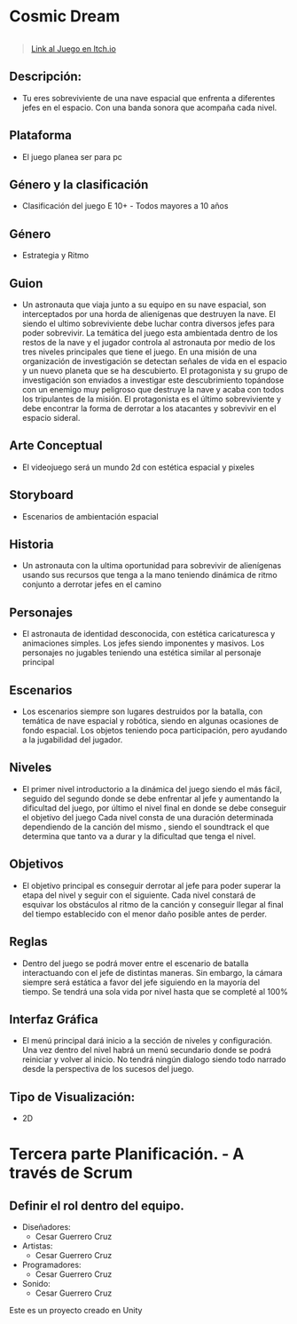 # Cosmic Dream
 ![]()
> [Link al Juego en Itch.io](https://cesarcruz17.itch.io/cosmic-dream)
## Descripción: 
* Tu eres sobreviviente de una nave espacial que enfrenta a diferentes jefes en el espacio. Con una banda sonora que acompaña cada nivel.  

## Plataforma 
* El juego planea ser para pc  

## Género y la clasificación 
* Clasificación del juego 
  E 10+ - Todos mayores a 10 años

## Género 
* Estrategia y Ritmo 

## Guion 
* Un astronauta que viaja junto a su equipo en su nave espacial, son interceptados por una horda de alienígenas que destruyen la nave. El siendo el ultimo sobreviviente debe luchar contra diversos jefes para poder sobrevivir. La temática del juego esta ambientada dentro de los restos de la nave y el jugador controla al astronauta por medio de los tres niveles principales que tiene el juego. En una misión de una organización de investigación se detectan señales de vida en el espacio y un nuevo planeta que se ha descubierto. El protagonista y su grupo de investigación son enviados a investigar este descubrimiento topándose con un enemigo muy peligroso que destruye la nave y acaba con todos los tripulantes de la misión. El protagonista es el último sobreviviente y debe encontrar la forma de derrotar a los atacantes y sobrevivir en el espacio sideral. 

## Arte Conceptual 
* El videojuego será un mundo 2d con estética espacial y pixeles  

## Storyboard 
* Escenarios de ambientación espacial 
 
## Historia 
* Un astronauta con la ultima oportunidad para sobrevivir de alienígenas usando sus recursos que tenga a la mano teniendo dinámica de ritmo conjunto a derrotar jefes en el camino 

## Personajes 
* El astronauta de identidad desconocida, con estética caricaturesca y animaciones simples. Los jefes siendo imponentes y masivos. Los personajes no jugables teniendo una estética similar al personaje principal

  

## Escenarios 
* Los escenarios siempre son lugares destruidos por la batalla, con temática de nave espacial y robótica, siendo en algunas ocasiones de fondo espacial. Los objetos teniendo poca participación, pero ayudando a la jugabilidad del jugador. 

## Niveles 
* El primer nivel introductorio a la dinámica del juego siendo el más fácil, seguido del segundo donde se debe enfrentar al jefe y aumentando la dificultad del juego, por último el nivel final en donde se debe conseguir el objetivo del juego  Cada nivel consta de una duración determinada dependiendo de la canción del mismo , siendo el soundtrack el que determina que tanto va a durar y la dificultad que tenga el nivel.

## Objetivos 
* El objetivo principal es conseguir derrotar al jefe para poder superar la etapa del nivel y seguir con el siguiente. Cada nivel constará de esquivar los obstáculos al ritmo de la canción y conseguir llegar al final del tiempo establecido con el menor daño posible antes de perder.

## Reglas 
* Dentro del juego se podrá mover entre el escenario de batalla interactuando con el jefe de distintas maneras. Sin embargo, la cámara siempre será estática a favor del jefe siguiendo en la mayoría del tiempo. Se tendrá una sola vida por nivel hasta que se completé al 100% 

## Interfaz Gráfica 
* El menú principal dará inicio a la sección de niveles y configuración. Una vez dentro del nivel habrá un menú secundario donde se podrá reiniciar y volver al inicio. No tendrá ningún dialogo siendo todo narrado desde la perspectiva de los sucesos del juego. 

## Tipo de Visualización: 
* 2D 

# Tercera parte Planificación. - A través de Scrum 

## Definir el rol dentro del equipo. 
* Diseñadores:  
  * Cesar Guerrero Cruz 
* Artistas: 
  * Cesar Guerrero Cruz 
* Programadores: 
  * Cesar Guerrero Cruz 
* Sonido:
  * Cesar Guerrero Cruz 
 	 
Este es un proyecto creado en Unity
